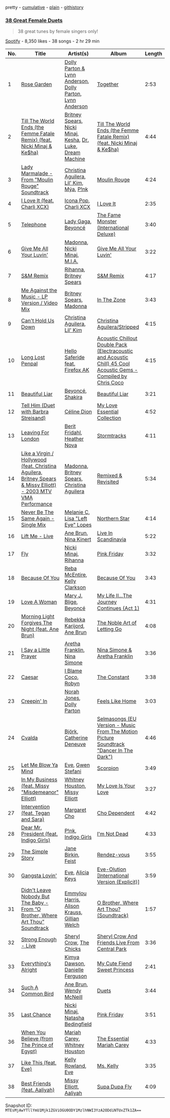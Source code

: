 pretty - [cumulative](/playlists/cumulative/1xAmEtLT8c17IisGUa1f4M.md) - [plain](/playlists/plain/1xAmEtLT8c17IisGUa1f4M) - [githistory](https://github.githistory.xyz/mackorone/spotify-playlist-archive/blob/main/playlists/plain/1xAmEtLT8c17IisGUa1f4M)

### [38 Great Female Duets](https://open.spotify.com/playlist/1xAmEtLT8c17IisGUa1f4M)

> 38 great tunes by female singers only!

[Spotify](https://open.spotify.com/user/spotify) - 8,350 likes - 38 songs - 2 hr 29 min

| No. | Title | Artist(s) | Album | Length |
|---|---|---|---|---|
| 1 | [Rose Garden](https://open.spotify.com/track/59wGpYrwHdJQw30m41ChPB) | [Dolly Parton & Lynn Anderson](https://open.spotify.com/artist/0CXwsfqgt6yxQidK74GfNN), [Dolly Parton](https://open.spotify.com/artist/32vWCbZh0xZ4o9gkz4PsEU), [Lynn Anderson](https://open.spotify.com/artist/502FY8XQYRxClWgolQ3Hf2) | [Together](https://open.spotify.com/album/5Cyt0tOAuiTkpvj25RjzQg) | 2:53 |
| 2 | [Till The World Ends \(the Femme Fatale Remix\) \(feat\. Nicki Minaj & Ke$ha\)](https://open.spotify.com/track/36JDWxV9Htu0znOlbhLn5C) | [Britney Spears](https://open.spotify.com/artist/26dSoYclwsYLMAKD3tpOr4), [Nicki Minaj](https://open.spotify.com/artist/0hCNtLu0JehylgoiP8L4Gh), [Kesha](https://open.spotify.com/artist/6LqNN22kT3074XbTVUrhzX), [Dr\. Luke](https://open.spotify.com/artist/48JVa2uPnA3z4aBb12EEXE), [Dream Machine](https://open.spotify.com/artist/7fr82xLSeqLgvfRcmVQUTd) | [Till The World Ends \(the Femme Fatale Remix\) \(feat\. Nicki Minaj & Ke$ha\)](https://open.spotify.com/album/7HVM870w6VP52qcDEbMftb) | 4:44 |
| 3 | [Lady Marmalade \- From "Moulin Rouge" Soundtrack](https://open.spotify.com/track/7GbqE3MlkKosIaCvf50JRK) | [Christina Aguilera](https://open.spotify.com/artist/1l7ZsJRRS8wlW3WfJfPfNS), [Lil' Kim](https://open.spotify.com/artist/5tth2a3v0sWwV1C7bApBdX), [Mýa](https://open.spotify.com/artist/6lHL3ubAMgSasKjNqKb8HF), [P!nk](https://open.spotify.com/artist/1KCSPY1glIKqW2TotWuXOR) | [Moulin Rouge](https://open.spotify.com/album/5cbAqQZSEgRiiNjuEHWTXc) | 4:24 |
| 4 | [I Love It \(feat\. Charli XCX\)](https://open.spotify.com/track/3VZQshi4COChhXaz7cLP02) | [Icona Pop](https://open.spotify.com/artist/1VBflYyxBhnDc9uVib98rw), [Charli XCX](https://open.spotify.com/artist/25uiPmTg16RbhZWAqwLBy5) | [I Love It](https://open.spotify.com/album/5hf74KpfuwSJXVs85k3dVI) | 2:35 |
| 5 | [Telephone](https://open.spotify.com/track/00BuKLSAFkaEkaVAgIMbeA) | [Lady Gaga](https://open.spotify.com/artist/1HY2Jd0NmPuamShAr6KMms), [Beyoncé](https://open.spotify.com/artist/6vWDO969PvNqNYHIOW5v0m) | [The Fame Monster \(International Deluxe\)](https://open.spotify.com/album/67j3NJodNRI8USUwKwTZA6) | 3:40 |
| 6 | [Give Me All Your Luvin'](https://open.spotify.com/track/2SVtWaGAbJI7RFf7g1tJva) | [Madonna](https://open.spotify.com/artist/6tbjWDEIzxoDsBA1FuhfPW), [Nicki Minaj](https://open.spotify.com/artist/0hCNtLu0JehylgoiP8L4Gh), [M.I.A.](https://open.spotify.com/artist/0QJIPDAEDILuo8AIq3pMuU) | [Give Me All Your Luvin'](https://open.spotify.com/album/03Izz5HJg3iKakX3rBfP5u) | 3:22 |
| 7 | [S&M Remix](https://open.spotify.com/track/3rqe57UvA8vxlzRuiAx4P5) | [Rihanna](https://open.spotify.com/artist/5pKCCKE2ajJHZ9KAiaK11H), [Britney Spears](https://open.spotify.com/artist/26dSoYclwsYLMAKD3tpOr4) | [S&M Remix](https://open.spotify.com/album/4f4W9QNzGYzEdv6C0MI5Le) | 4:17 |
| 8 | [Me Against the Music \- LP Version / Video Mix](https://open.spotify.com/track/3XoA9Ic1YGIoffpv8Z7HQ9) | [Britney Spears](https://open.spotify.com/artist/26dSoYclwsYLMAKD3tpOr4), [Madonna](https://open.spotify.com/artist/6tbjWDEIzxoDsBA1FuhfPW) | [In The Zone](https://open.spotify.com/album/4GseLPnzBsZ8kQYEBvYYwX) | 3:43 |
| 9 | [Can't Hold Us Down](https://open.spotify.com/track/36KlzjrG1RqcnR6Zt0kUZS) | [Christina Aguilera](https://open.spotify.com/artist/1l7ZsJRRS8wlW3WfJfPfNS), [Lil' Kim](https://open.spotify.com/artist/5tth2a3v0sWwV1C7bApBdX) | [Christina Aguilera/Stripped](https://open.spotify.com/album/4hpmO3kS2S4wd8XQR8DFe0) | 4:15 |
| 10 | [Long Lost Penpal](https://open.spotify.com/track/2xlFNAuAxVm5jKFxROYTV2) | [Hello Saferide feat\. Firefox AK](https://open.spotify.com/artist/1Ljicomxv0BRfsriPqF0Ex) | [Acoustic Chillout Double Pack \(Electracoustic and Acoustic Chill\) 45 Cool Acoustic Gems \- Compiled by Chris Coco](https://open.spotify.com/album/6GkZd06nuKbRLbBPQBG5vc) | 4:15 |
| 11 | [Beautiful Liar](https://open.spotify.com/track/2P5cIXejqLpHDQeCHAbbBG) | [Beyoncé](https://open.spotify.com/artist/6vWDO969PvNqNYHIOW5v0m), [Shakira](https://open.spotify.com/artist/0EmeFodog0BfCgMzAIvKQp) | [Beautiful Liar](https://open.spotify.com/album/26vwjM6FkX2nEx9I0FKmih) | 3:21 |
| 12 | [Tell Him \(Duet with Barbra Streisand\)](https://open.spotify.com/track/4P0CExKxjxWALcYk5BcmF8) | [Céline Dion](https://open.spotify.com/artist/4S9EykWXhStSc15wEx8QFK) | [My Love Essential Collection](https://open.spotify.com/album/0zMOz1phwhxqDqNzttMXsw) | 4:52 |
| 13 | [Leaving For London](https://open.spotify.com/track/25BOXV4qrfUplgnhRMITvT) | [Berit Fridahl](https://open.spotify.com/artist/4kgiiUMQWqnLxqbmO2E4qK), [Heather Nova](https://open.spotify.com/artist/76oeXwztPqAxVg9oqozK3z) | [Stormtracks](https://open.spotify.com/album/1nezuBVoRiEe9TjKaeKgaN) | 4:11 |
| 14 | [Like a Virgin / Hollywood \(feat\. Christina Aguilera, Britney Spears & Missy Elliott\) \- 2003 MTV VMA Performance](https://open.spotify.com/track/7H6muD5tyDvb5S2RlqrRUt) | [Madonna](https://open.spotify.com/artist/6tbjWDEIzxoDsBA1FuhfPW), [Britney Spears](https://open.spotify.com/artist/26dSoYclwsYLMAKD3tpOr4), [Christina Aguilera](https://open.spotify.com/artist/1l7ZsJRRS8wlW3WfJfPfNS) | [Remixed & Revisited](https://open.spotify.com/album/1jbvz2rOweu6nQwgygKNhK) | 5:34 |
| 15 | [Never Be The Same Again \- Single Mix](https://open.spotify.com/track/77tfHVcjhVnMI9oyL63tWW) | [Melanie C](https://open.spotify.com/artist/60vX3zLcdKRXvKLITVh5Df), [Lisa "Left Eye" Lopes](https://open.spotify.com/artist/64ccradw8gAQn9gMQZmEha) | [Northern Star](https://open.spotify.com/album/6TjfhQSmmBOEwIXkoT3fdZ) | 4:14 |
| 16 | [Lift Me \- Live](https://open.spotify.com/track/5yzRzp9irPyohqzU2nVTWj) | [Ane Brun](https://open.spotify.com/artist/2L3kwZFd16zjHz9a5kEPAm), [Nina Kinert](https://open.spotify.com/artist/6uRl4Lp821EvTTEYmboj8O) | [Live In Scandinavia](https://open.spotify.com/album/31IUIE5KLmWfULuFoU7dTT) | 5:22 |
| 17 | [Fly](https://open.spotify.com/track/6mjEABpi5cQ5gqFFOkR1Cc) | [Nicki Minaj](https://open.spotify.com/artist/0hCNtLu0JehylgoiP8L4Gh), [Rihanna](https://open.spotify.com/artist/5pKCCKE2ajJHZ9KAiaK11H) | [Pink Friday](https://open.spotify.com/album/2RfF6dGpYIN5u1mNkfG8Pb) | 3:32 |
| 18 | [Because Of You](https://open.spotify.com/track/4MAeoE1fxjU4lvk6xwhBxc) | [Reba McEntire](https://open.spotify.com/artist/02rd0anEWfMtF7iMku9uor), [Kelly Clarkson](https://open.spotify.com/artist/3BmGtnKgCSGYIUhmivXKWX) | [Because Of You](https://open.spotify.com/album/2eYZp3QFCj3wlFfKYuLEum) | 3:43 |
| 19 | [Love A Woman](https://open.spotify.com/track/0w1bmy5PicJdQPggsJxtOa) | [Mary J\. Blige](https://open.spotify.com/artist/1XkoF8ryArs86LZvFOkbyr), [Beyoncé](https://open.spotify.com/artist/6vWDO969PvNqNYHIOW5v0m) | [My Life II...The Journey Continues \(Act 1\)](https://open.spotify.com/album/0XHxTqCRIqZjSs1P7ZGzKO) | 4:31 |
| 20 | [Morning Light Forgives The Night \(feat\. Ane Brun\)](https://open.spotify.com/track/4Yws60vkuIu01HNxwQwgYq) | [Rebekka Karijord](https://open.spotify.com/artist/4oPxnYcUKmm0pH33ibXd6u), [Ane Brun](https://open.spotify.com/artist/2L3kwZFd16zjHz9a5kEPAm) | [The Noble Art of Letting Go](https://open.spotify.com/album/0ay9YI33rTUQj12f3wnnWN) | 4:08 |
| 21 | [I Say a Little Prayer](https://open.spotify.com/track/0Fo2NqxnmzwU0VJxpKkzTv) | [Aretha Franklin](https://open.spotify.com/artist/7nwUJBm0HE4ZxD3f5cy5ok), [Nina Simone](https://open.spotify.com/artist/7G1GBhoKtEPnP86X2PvEYO) | [Nina Simone & Aretha Franklin](https://open.spotify.com/album/7B3CXobOR2qUZxW3YIVVyN) | 3:36 |
| 22 | [Caesar](https://open.spotify.com/track/6haLxOGgBR6iymSq9v0V4p) | [I Blame Coco](https://open.spotify.com/artist/4OCKbm0yHaHTo6jjy8rMtL), [Robyn](https://open.spotify.com/artist/6UE7nl9mha6s8z0wFQFIZ2) | [The Constant](https://open.spotify.com/album/5sB6InpzeIvt5Bm9GEi9c1) | 3:38 |
| 23 | [Creepin' In](https://open.spotify.com/track/4yzFhsULEg65lbA7wjKaAQ) | [Norah Jones](https://open.spotify.com/artist/2Kx7MNY7cI1ENniW7vT30N), [Dolly Parton](https://open.spotify.com/artist/32vWCbZh0xZ4o9gkz4PsEU) | [Feels Like Home](https://open.spotify.com/album/7GaAXgbFSpcJOiLlFGYyOL) | 3:03 |
| 24 | [Cvalda](https://open.spotify.com/track/6JRXR9fyowuxgm6VG2bJIL) | [Björk](https://open.spotify.com/artist/7w29UYBi0qsHi5RTcv3lmA), [Catherine Deneuve](https://open.spotify.com/artist/16XHvtzF0KN8PSvjkkCpTk) | [Selmasongs \(EU Version \- Music From The Motion Picture Soundtrack "Dancer In The Dark"\)](https://open.spotify.com/album/6zQc33yHSncdkBTYqQYAhp) | 4:46 |
| 25 | [Let Me Blow Ya Mind](https://open.spotify.com/track/5DCA1FOUDBURlRTNg4ganf) | [Eve](https://open.spotify.com/artist/4d3yvTptO48nOYTPBcPFZC), [Gwen Stefani](https://open.spotify.com/artist/4yiQZ8tQPux8cPriYMWUFP) | [Scorpion](https://open.spotify.com/album/5z1Su2S6WXspjhLNBkAScm) | 3:49 |
| 26 | [In My Business \(feat\. Missy "Misdemeanor" Elliott\)](https://open.spotify.com/track/4Rab4O0lTJRtfnYK13jptm) | [Whitney Houston](https://open.spotify.com/artist/6XpaIBNiVzIetEPCWDvAFP), [Missy Elliott](https://open.spotify.com/artist/2wIVse2owClT7go1WT98tk) | [My Love Is Your Love](https://open.spotify.com/album/2jiDaTcE7WmJr384lZJvgw) | 3:27 |
| 27 | [Intervention \(feat\. Tegan and Sara\)](https://open.spotify.com/track/0JDl3rKrbww5Nigrv4ENy7) | [Margaret Cho](https://open.spotify.com/artist/7jO2GajJA9YuNIZTb1Z4ij) | [Cho Dependent](https://open.spotify.com/album/1BcLPh4yqNWHqC1r3A0r7r) | 4:42 |
| 28 | [Dear Mr\. President \(feat\. Indigo Girls\)](https://open.spotify.com/track/4YzBoxK7kh9bJqiKbFJXQz) | [P!nk](https://open.spotify.com/artist/1KCSPY1glIKqW2TotWuXOR), [Indigo Girls](https://open.spotify.com/artist/4wM29TDTr3HI0qFY3KoSFG) | [I'm Not Dead](https://open.spotify.com/album/6WlnnRa9jAPXhZEbvBvdxB) | 4:33 |
| 29 | [The Simple Story](https://open.spotify.com/track/2QVzcZrKWaHa0YWA4gWHB8) | [Jane Birkin](https://open.spotify.com/artist/4XYH5Be5pn1qkxhfaID3J5), [Feist](https://open.spotify.com/artist/6CWTBjOJK75cTE8Xv8u1kj) | [Rendez\-vous](https://open.spotify.com/album/0xrnMnigDwBIZjN2Uy93iJ) | 3:55 |
| 30 | [Gangsta Lovin'](https://open.spotify.com/track/0kTmKrd9K5XfzcikZohAhf) | [Eve](https://open.spotify.com/artist/4d3yvTptO48nOYTPBcPFZC), [Alicia Keys](https://open.spotify.com/artist/3DiDSECUqqY1AuBP8qtaIa) | [Eve\-Olution \[International Version \(Explicit\)\]](https://open.spotify.com/album/2v4I1FfOGJUxeZjlDtOVJ6) | 3:59 |
| 31 | [Didn't Leave Nobody But The Baby \- From “O Brother, Where Art Thou” Soundtrack](https://open.spotify.com/track/4LreyEnkmUv9c7s0JWMJKf) | [Emmylou Harris](https://open.spotify.com/artist/5s6TJEuHTr9GR894wc6VfP), [Alison Krauss](https://open.spotify.com/artist/5J6L7N6B4nI1M5cwa29mQG), [Gillian Welch](https://open.spotify.com/artist/2H5elA2mJKrHmqkN9GSfkz) | [O Brother, Where Art Thou? \(Soundtrack\)](https://open.spotify.com/album/5WaLOxV9bgTYyCQ8v8vdnU) | 1:57 |
| 32 | [Strong Enough \- Live](https://open.spotify.com/track/28yUSDHt8onfDQ4IUXnB5M) | [Sheryl Crow](https://open.spotify.com/artist/4TKTii6gnOnUXQHyuo9JaD), [The Chicks](https://open.spotify.com/artist/25IG9fa7cbdmCIy3OnuH57) | [Sheryl Crow And Friends Live From Central Park](https://open.spotify.com/album/6r8lPiKtW7SE2dPCJcSMx5) | 3:36 |
| 33 | [Everything's Alright](https://open.spotify.com/track/0idk09cMqhRw8edoaNaw1U) | [Kimya Dawson](https://open.spotify.com/artist/5PPCkoOKabpGGhqrUwSikz), [Danielle Ferguson](https://open.spotify.com/artist/2RhK7qJBCAIBP2hUyw6vRq) | [My Cute Fiend Sweet Princess](https://open.spotify.com/album/7I0XRqauweLxbh9MBlQVrR) | 2:41 |
| 34 | [Such A Common Bird](https://open.spotify.com/track/21z2x0kIsCYd5785CQxc0l) | [Ane Brun](https://open.spotify.com/artist/2L3kwZFd16zjHz9a5kEPAm), [Wendy McNeill](https://open.spotify.com/artist/4gNI6MXjnoU1kBaZEVaYBU) | [Duets](https://open.spotify.com/album/0rnwyVuCypd0JwXfAPNq7S) | 3:44 |
| 35 | [Last Chance](https://open.spotify.com/track/4F5EmlraTjKnWkXg0hwv6W) | [Nicki Minaj](https://open.spotify.com/artist/0hCNtLu0JehylgoiP8L4Gh), [Natasha Bedingfield](https://open.spotify.com/artist/7o95ZoZt5ZYn31e9z1Hc0a) | [Pink Friday](https://open.spotify.com/album/2RfF6dGpYIN5u1mNkfG8Pb) | 3:51 |
| 36 | [When You Believe \(from The Prince of Egypt\)](https://open.spotify.com/track/5luETiur1vCxLMRLzNTeaU) | [Mariah Carey](https://open.spotify.com/artist/4iHNK0tOyZPYnBU7nGAgpQ), [Whitney Houston](https://open.spotify.com/artist/6XpaIBNiVzIetEPCWDvAFP) | [The Essential Mariah Carey](https://open.spotify.com/album/1W8aUO6PU36xaMcL8Mqmo9) | 4:33 |
| 37 | [Like This \(feat\. Eve\)](https://open.spotify.com/track/6skcBKtH4WObFyasu9w4Ie) | [Kelly Rowland](https://open.spotify.com/artist/3AuMNF8rQAKOzjYppFNAoB), [Eve](https://open.spotify.com/artist/4d3yvTptO48nOYTPBcPFZC) | [Ms\. Kelly](https://open.spotify.com/album/11lAZtJRp076xsMWQ0Eiun) | 3:35 |
| 38 | [Best Friends \(feat\. Aaliyah\)](https://open.spotify.com/track/2NsanI9fS6MuVCBvHXjt8F) | [Missy Elliott](https://open.spotify.com/artist/2wIVse2owClT7go1WT98tk), [Aaliyah](https://open.spotify.com/artist/0urTpYCsixqZwgNTkPJOJ4) | [Supa Dupa Fly](https://open.spotify.com/album/7og33jtAyvtoMS6RWXpSo3) | 4:09 |

Snapshot ID: `MTEsMjAwYTllYmU1Mjk1ZGViOGU0ODY1MzlhNWI3YzA2ODdiNTUxZTk1ZA==`